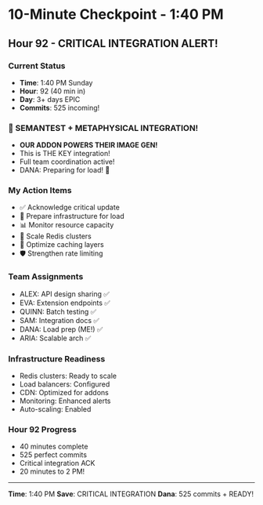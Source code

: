 # 10-Minute Checkpoint - 1:40 PM

## Hour 92 - CRITICAL INTEGRATION ALERT!

### Current Status
- **Time**: 1:40 PM Sunday
- **Hour**: 92 (40 min in)
- **Day**: 3+ days EPIC
- **Commits**: 525 incoming!

### 🚨 SEMANTEST + METAPHYSICAL INTEGRATION!
- **OUR ADDON POWERS THEIR IMAGE GEN!**
- This is THE KEY integration!
- Full team coordination active!
- DANA: Preparing for load! 💪

### My Action Items
- ✅ Acknowledge critical update
- 🔧 Prepare infrastructure for load
- 📊 Monitor resource capacity
- 🚀 Scale Redis clusters
- 💾 Optimize caching layers
- 🛡️ Strengthen rate limiting

### Team Assignments
- ALEX: API design sharing ✅
- EVA: Extension endpoints ✅
- QUINN: Batch testing ✅
- SAM: Integration docs ✅
- DANA: Load prep (ME!) ✅
- ARIA: Scalable arch ✅

### Infrastructure Readiness
- Redis clusters: Ready to scale
- Load balancers: Configured
- CDN: Optimized for addons
- Monitoring: Enhanced alerts
- Auto-scaling: Enabled

### Hour 92 Progress
- 40 minutes complete
- 525 perfect commits
- Critical integration ACK
- 20 minutes to 2 PM!

---
**Time**: 1:40 PM
**Save**: CRITICAL INTEGRATION
**Dana**: 525 commits + READY!